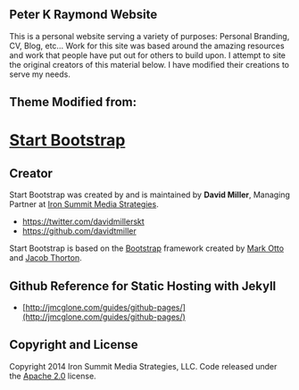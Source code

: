 ## Peter K Raymond Website

This is a personal website serving a variety of purposes: Personal Branding, CV, Blog, etc... 
Work for this site was based around the amazing resources and work that people have put out for others to build upon. I attempt to site the original creators of this material below. I have modified their creations to serve my needs.

## Theme Modified from:
# [Start Bootstrap](http://startbootstrap.com/)

## Creator

Start Bootstrap was created by and is maintained by **David Miller**, Managing Partner at [Iron Summit Media Strategies](http://www.ironsummitmedia.com/).

* https://twitter.com/davidmillerskt
* https://github.com/davidtmiller

Start Bootstrap is based on the [Bootstrap](http://getbootstrap.com/) framework created by [Mark Otto](https://twitter.com/mdo) and [Jacob Thorton](https://twitter.com/fat).


## Github Reference for Static Hosting with Jekyll

* [http://jmcglone.com/guides/github-pages/](http://jmcglone.com/guides/github-pages/)

## Copyright and License

Copyright 2014 Iron Summit Media Strategies, LLC. Code released under the [Apache 2.0](https://github.com/IronSummitMedia/startbootstrap-grayscale/blob/gh-pages/LICENSE) license.